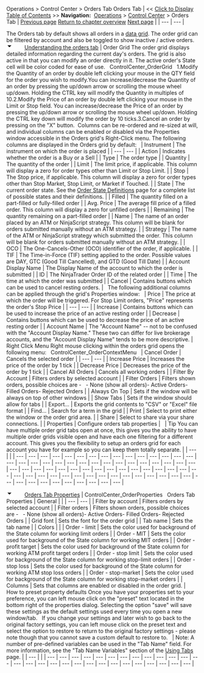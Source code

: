 ﻿
Operations > Control Center > Orders Tab
Orders Tab
| << [Click to Display Table of Contents](orders_tab.md) >> **Navigation:**     [Operations](operations-1.md) > [Control Center](control_center-1.md) > Orders Tab | [Previous page](help_menu-1.md) [Return to chapter overview](control_center-1.md) [Next page](strategies_tab-1.md) |
| --- | --- |

The Orders tab by default shows all orders in a [data grid](data_grids-1.md). The order grid can be filtered by account and also be toggled to show inactive / active orders.
![tog_minus](tog_minus-1.gif)        [Understanding the orders tab](javascript:HMToggle('toggle','UnderstandingTheOrdersTab','UnderstandingTheOrdersTab_ICON'))
| Order Grid The order grid displays detailed information regarding the current day's orders. The grid is also active in that you can modify an order directly in it. The active order's State cell will be color coded for ease of use.   ControlCenter_OrderGrid   1.Modify the Quantity of an order by double left clicking your mouse in the QTY field for the order you wish to modify.You can increase/decrease the Quantity of an order by pressing the up/down arrow or scrolling the mouse wheel up/down. Holding the CTRL key will modify the Quantity in multiples of 10.2.Modify the Price of an order by double left clicking your mouse in the Limit or Stop field. You can increase/decrease the Price of an order by pressing the up/down arrow or scrolling the mouse wheel up/down. Holding the CTRL key down will modify the order by 10 ticks.3.Cancel an order by pressing on the "X" button.  Columns can be re-ordered and re-sized at will, and individual columns can be enabled or disabled via the Properties window accessible in the Orders grid's Right-Click menu. The following columns are displayed in the Orders grid by default:     | Instrument | The instrument on which the order is placed | | --- | --- | | Action | Indicates whether the order is a Buy or a Sell | | Type | The order type | | Quantity | The quantity of the order | | Limit | The limit price, if applicable. This column will display a zero for order types other than Limit or Stop Limit. | | Stop | The Stop price, if applicable. This column will display a zero for order types other than Stop Market, Stop Limit, or Market if Touched. | | State | The current order state. See the [Order State Definitions](order_state_definitions-1.md) page for a complete list of possible states and their definitions. | | Filled | The quantity filled on a part-filled or fully-filled order | | Avg. Price | The average fill price of a filled order. This column will display a zero for unfilled orders | | Remaining | The quantity remaining on a part-filled order | | Name | The name of an order placed by an ATM or NinjaScript strategy. This column will be blank for orders submitted manually without an ATM strategy. | | Strategy | The name of the ATM or NinjaScript strategy which submitted the order. This column will be blank for orders submitted manually without an ATM strategy. | | OCO | The One-Cancels-Other (OCO) identifier of the order, if applicable. | | TIF | The Time-in-Force (TIF) setting applied to the order. Possible values are DAY, GTC (Good Till Cancelled), and GTD (Good Till Date) | | Account Display Name | The Display Name of the account to which the order is submitted | | ID | The NinjaTrader Order ID of the related order | | Time | The time at which the order was submitted | | Cancel | Contains buttons which can be used to cancel resting orders. |      The following additional columns can be applied through the grid's Properties window:     | Price | The price at which the order will be triggered. For Stop Limit orders, "Price" represents the order's Stop Price | | --- | --- | | Increase | Contains buttons which can be used to increase the price of an active resting order | | Decrease | Contains buttons which can be used to decrease the price of an active resting order | | Account Name | The "Account Name" -- not to be confused with the "Account Display Name." These two can differ for live brokerage accounts, and the "Account Display Name" tends to be more descriptive. |      Right Click Menu Right mouse clicking within the orders grid opens the following menu:   ControlCenter_OrderContextMenu     | Cancel Order | Cancels the selected order | | --- | --- | | Increase Price | Increases the price of the order by 1 tick | | Decrease Price | Decreases the price of the order by 1 tick | | Cancel All Orders | Cancels all working orders | | Filter By Account | Filters orders by selected account | | Filter Orders | Filters shown orders, possible choices are -    - None (show all orders)- Active Orders- Filled Orders- Rejected Orders | | Always On Top | Sets if the window will be always on top of other windows | | Show Tabs | Sets if the window should allow for tabs | | Export... | Exports the grid contents to "CSV" or "Excel" file format | | Find... | Search for a term in the grid | | Print | Select to print either the window or the order grid area. | | Share | Select to share via your share connections. | | Properties | Configure orders tab properties |        | Tip You can have multiple order grid tabs open at once, this gives you the ability to have multiple order grids visible open and have each one filtering for a different account. This gives you the flexibility to setup an orders grid for each account you have for example so you can keep them totally separate. | | --- | |
| --- | --- | --- | --- | --- | --- | --- | --- | --- | --- | --- | --- | --- | --- | --- | --- | --- | --- | --- | --- | --- | --- | --- | --- | --- | --- | --- | --- | --- | --- | --- | --- | --- | --- | --- | --- | --- | --- | --- | --- | --- | --- | --- | --- | --- | --- | --- | --- | --- | --- | --- | --- | --- | --- | --- | --- | --- | --- | --- | --- | --- | --- | --- | --- | --- | --- | --- | --- | --- | --- | --- | --- |

![tog_minus](tog_minus-1.gif)        [Orders Tab Properties](javascript:HMToggle('toggle','OrdersTabProperties','OrdersTabProperties_ICON'))
| ControlCenter_OrderProperties   Orders Tab Properties   | General |  | | --- | --- | | Filter by account | Filters orders by selected account | | Filter orders | Filters shown orders, possible choices are -    - None (show all orders)- Active Orders- Filled Orders- Rejected Orders | | Grid font | Sets the font for the order grid | | Tab name | Sets the tab name | | Colors |  | | Order - limit | Sets the color used for background of the State column for working limit orders | | Order - MIT | Sets the color used for background of the State column for working MIT orders | | Order - profit target | Sets the color used for background of the State column for working ATM profit target orders | | Order - stop limit | Sets the color used for background of the State column for working stop-limit orders | | Order - stop loss | Sets the color used for background of the State column for working ATM stop loss orders | | Order - stop-market | Sets the color used for background of the State column for working stop-market orders | | Columns | Sets that columns are enabled or disabled in the order grid. |      How to preset property defaults Once you have your properties set to your preference, you can left mouse click on the "preset" text located in the bottom right of the properties dialog. Selecting the option "save" will save these settings as the default settings used every time you open a new window/tab.   If you change your settings and later wish to go back to the original factory settings, you can left mouse click on the preset text and select the option to restore to return to the original factory settings - please note though that you cannot save a custom default to restore to.     | Note: A number of pre-defined variables can be used in the "Tab Name" field. For more information, see the "Tab Name Variables" section of the [Using Tabs](using_tabs-1.md) page. | | --- | |
| --- | --- | --- | --- | --- | --- | --- | --- | --- | --- | --- | --- | --- | --- | --- | --- | --- | --- | --- | --- | --- | --- | --- | --- | --- | --- | --- | --- |

